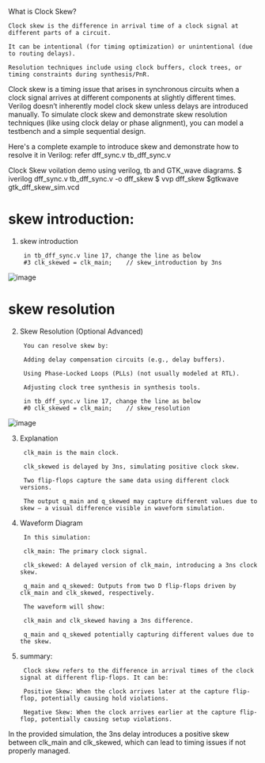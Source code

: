 What is Clock Skew?

    Clock skew is the difference in arrival time of a clock signal at different parts of a circuit.

    It can be intentional (for timing optimization) or unintentional (due to routing delays).

    Resolution techniques include using clock buffers, clock trees, or timing constraints during synthesis/PnR.

Clock skew is a timing issue that arises in synchronous circuits when a clock signal arrives at different components at slightly different times. Verilog doesn’t inherently model clock skew unless delays are introduced manually. To simulate clock skew and demonstrate skew resolution techniques (like using clock delay or phase alignment), you can model a testbench and a simple sequential design.

Here's a complete example to introduce skew and demonstrate how to resolve it in Verilog:
refer dff_sync.v tb_dff_sync.v

Clock Skew voilation demo using verilog, tb and GTK_wave diagrams.
        $ iverilog dff_sync.v tb_dff_sync.v -o dff_skew
        $ vvp dff_skew
        $gtkwave gtk_dff_skew_sim.vcd

# skew introduction: 

1. skew introduction

        in tb_dff_sync.v line 17, change the line as below
        #3 clk_skewed = clk_main;    // skew_introduction by 3ns

![image](https://github.com/user-attachments/assets/3ee4674f-859c-4f9c-b9af-1e53d3e8b363)

# skew resolution

2. Skew Resolution (Optional Advanced)

        You can resolve skew by:
        
        Adding delay compensation circuits (e.g., delay buffers).
        
        Using Phase-Locked Loops (PLLs) (not usually modeled at RTL).
        
        Adjusting clock tree synthesis in synthesis tools.
        
        in tb_dff_sync.v line 17, change the line as below
        #0 clk_skewed = clk_main;    // skew_resolution

![image](https://github.com/user-attachments/assets/9b7143e9-9af1-4b7c-bacb-770b23b0d588)

3. Explanation

        clk_main is the main clock.
        
        clk_skewed is delayed by 3ns, simulating positive clock skew.
        
        Two flip-flops capture the same data using different clock versions.
        
        The output q_main and q_skewed may capture different values due to skew — a visual difference visible in waveform simulation.

4. Waveform Diagram

        In this simulation:
        
        clk_main: The primary clock signal.
        
        clk_skewed: A delayed version of clk_main, introducing a 3ns clock skew.
        
        q_main and q_skewed: Outputs from two D flip-flops driven by clk_main and clk_skewed, respectively.
        
        The waveform will show:
        
        clk_main and clk_skewed having a 3ns difference.
        
        q_main and q_skewed potentially capturing different values due to the skew.

5. summary:

        Clock skew refers to the difference in arrival times of the clock signal at different flip-flops. It can be:
        
        Positive Skew: When the clock arrives later at the capture flip-flop, potentially causing hold violations.
        
        Negative Skew: When the clock arrives earlier at the capture flip-flop, potentially causing setup violations.

In the provided simulation, the 3ns delay introduces a positive skew between clk_main and clk_skewed, which can lead to timing issues if not properly managed.

